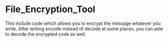 # File_Encryption_Tool
This include code which allows you to encrypt the message whatever you write. After writing encode instead of decode at some places, you can able to decode the encrypted code as well.
